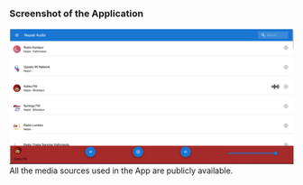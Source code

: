 ### Screenshot of the Application
![Screenshot of the application](Screenshot.png)
All the media sources used in the App are publicly available.
